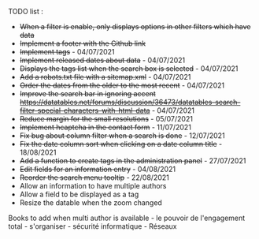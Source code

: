 TODO list : 
- ~~When a filter is enable, only displays options in other filters which have data~~
- ~~Implement a footer with the Github link~~
- ~~Implement tags~~ - 04/07/2021
- ~~Implement released dates about data~~ - 04/07/2021
- ~~Displays the tags list when the search box is selected~~ - 04/07/2021
- ~~Add a robots.txt file with a sitemap.xml~~ - 04/07/2021
- ~~Order the dates from the older to the most recent~~ - 04/07/2021
- ~~Improve the search bar in ignoring accent https://datatables.net/forums/discussion/36473/datatables-search-filter-special-characters-with-html-data~~ - 04/07/2021
- ~~Reduce margin for the small resolutions~~ - 05/07/2021
- ~~Implement hcaptcha in the contact form~~ - 11/07/2021
- ~~Fix bug about column filter when a search is done~~ - 12/07/2021
- ~~Fix the date column sort when clicking on a date column title~~ - 18/08/2021
- ~~Add a function to create tags in the administration panel~~ - 27/07/2021
- ~~Edit fields for an information entry~~ - 04/08/2021
- ~~Reorder the search menu tooltip~~ - 22/08/2021
- Allow an information to have multiple authors
- Allow a field to be displayed as a tag
- Resize the datable when the zoom changed

Books to add when multi author is available
    - le pouvoir de l'engagement total
    - s'organiser 
    - sécurité informatique
    - Réseaux


